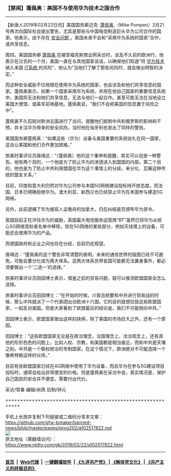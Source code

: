 ### 【禁闻】蓬佩奥：美国不与使用华为技术之国合作
------------------------

<div class="post_content">
 <p>
  【新唐人2019年02月22日讯】美国国务卿迈克·
  <a href="https://www.ntdtv.com/gb/蓬佩奥.htm">
   蓬佩奥
  </a>
  （Mike Pompeo）2月21号再次向国际社会提出警告，尤其是那些与中国电信制造巨头华为公司合作的国家。他表示，由于存在
  <a href="https://www.ntdtv.com/gb/安全问题.htm">
   安全问题
  </a>
  ，美国未来不会和“采用华为系统的国家”合作，或共享信息。
 </p>
 <p>
  周四，美国国务卿
  <a href="https://www.ntdtv.com/gb/蓬佩奥.htm">
   蓬佩奥
  </a>
  在接受福克斯商业网采访时，谈及不久前的欧洲行，他表示在过去的一个月，美国一直在与其他国家谈话，以确保他们知道“将
  <a href="https://www.ntdtv.com/gb/华为技术.htm">
   华为技术
  </a>
  纳入本国
  <a href="https://www.ntdtv.com/gb/it系统.htm">
   IT系统
  </a>
  的风险”，他认为“当他们了解了那些风险时，就会做出明智的决定。”
 </p>
 <p>
  而这种安全威胁不仅局限在使用华为系统的国家，也会涉及和他们共享信息的国家。蓬佩奥表示，如果一个国家采用华为系统，并用在他自己国家的重要信息系统中，美国将无法和他们共享信息，无法与他们一起合作。甚至可能无法在当地设立美国大使馆，或美军前哨基地。蓬佩奥说，“我们不会把美国的信息置于风险之中”。
 </p>
 <p>
  蓬佩奥不久前刚对欧洲五国进行了访问，提醒他们抵制中共和俄罗斯的影响和干预，并关注华为带来的安全风险。当时他在匈牙利也发出了同样的警告。
 </p>
 <p>
  美国国务卿蓬佩奥：“如果这些（华为）设备与美国重要的系统驻扎在同一国家，这会让美国和他们合作更加困难。”
 </p>
 <p>
  旅美时事评论员唐靖远：“（蓬佩奥）他的这个重申和提醒，其实可以说是一种警告。他有两个目的，一个他是为了防止华为的渗透进入到盟国的内部。第二个目的，他也是为了防止中共利用盟国在华为这个事情上的分歧，来分化、瓦解这种传统的盟友关系。”
 </p>
 <p>
  目前，印度和意大利仍然对华为公司参与本国5G网络建设投标持开放态度。而法国、日本已明确拒绝华为。澳大利亚、新西兰也已经禁止华为在本国参与建造5G网络。
 </p>
 <p>
  另外，此前逮捕了华为接班人孟晚舟的加拿大，仍在纠结是否颁布华为禁令。
 </p>
 <p>
  英国目前正在评估华为的威胁，英国最大电信服务运营商“BT”虽然已将华为从核心5G网络竞标者名单中移除，但在5G网络的某些部分，例如天线塔上的设备，可能还会使用华为的产品。
 </p>
 <p>
  而德国政府和企业之间也存在分歧，目前仍在观望。
 </p>
 <p>
  唐靖远：“蓬佩奥的这个警告非常清楚的表明，未来的通信世界的版图已经不可避免，可能会要分化成为两大体系。这两大体系世界各国可能都无法置身事外，都必须要做出一个‘二选一’的选择。”
 </p>
 <p>
  旅美时事评论员田园博士表示，借鉴之前的贸易问题，就可以推测欧盟国家会怎么选择。
 </p>
 <p>
  旅美时事评论员田园博士：“在开始的时候，川普总统要和中共进行贸易战的时候，那么中共就派了一个代表团出访欧洲十六国。它的目的就想拉拢这些欧盟国家，一起反对美国。但是大家看到了欧盟最后的结论是，我们不可能倒向中共。”
 </p>
 <p>
  田园博士表示，欧盟国家做出这样的抉择，除了美国的市场巨大之外，还有一个原因。
 </p>
 <p>
  田园博士：“这些欧盟国家无论是在政治理念，治国理念上，法治观念上，还有其他的形形色色的问题上，比如人权、宗教，和美国都是相当接近，而和中共是天壤之别。中共是一个极权统治的专制国家。在这个情况下，欧洲绝对不可能选择一个像希特勒这样的伙伴。”
 </p>
 <p>
  目前有些欧盟国家已经在4G网络中使用了华为设备，而且华为在参与5G建设项目投标时，通常会给出非常便宜的价格。但是蓬佩奥在采访中说，真实情况是，保护自己国民的安全并不便宜，需要付出代价。
 </p>
 <p>
  采访/常春 编辑/尚燕 后制/钟元
 </p>
 <div class="single_ad">
 </div>
</div>

+++++++++++++++++++++++++++++++++++++++++++++++++++++++++++<br/><br/>
手机上长按并复制下列链接或二维码分享本文章：<br/>
https://github.com/gfw-breaker/banned-news/blob/master/pages/prog202/a102517822.md <br/>
<a href='https://github.com/gfw-breaker/banned-news/blob/master/pages/prog202/a102517822.md'><img src='https://github.com/gfw-breaker/banned-news/blob/master/pages/prog202/a102517822.md.png'/></a> <br/>
原文地址（需翻墙访问）：https://www.ntdtv.com/gb/2019/02/22/a102517822.html


------------------------
#### [首页](https://github.com/gfw-breaker/banned-news/blob/master/README.md) &nbsp;|&nbsp; [Web代理](https://github.com/labour-camp/helloworld) &nbsp;|&nbsp; [一键翻墙软件](https://github.com/gfw-breaker/nogfw/blob/master/README.md) &nbsp;| [《九评共产党》](https://github.com/gfw-breaker/9ping.md/blob/master/README.md#九评之一评共产党是什么) | [《解体党文化》](https://github.com/gfw-breaker/jtdwh.md/blob/master/README.md) | [《共产主义的终极目的》](https://github.com/gfw-breaker/gczydzjmd.md/blob/master/README.md)

